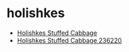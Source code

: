 # holishkes

 * [Holishkes Stuffed Cabbage](../../index/h/holishkes-stuffed-cabbage-236220.json)
 * [Holishkes Stuffed Cabbage 236220](../../index/h/holishkes-stuffed-cabbage-236220.json)
